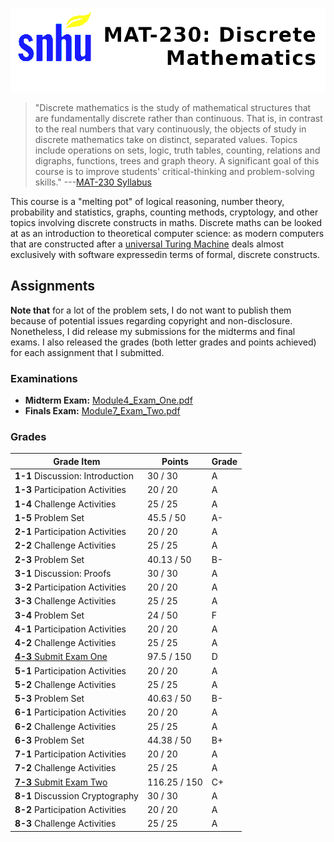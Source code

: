 
![banner](./banner.png)

> "Discrete mathematics is the study of mathematical structures that are fundamentally discrete rather than continuous. That is, in contrast to the real numbers that vary continuously, the objects of study in discrete mathematics take on distinct, separated values. Topics include operations on sets, logic, truth tables, counting, relations and digraphs, functions, trees and graph theory. A significant goal of this course is to improve students' critical-thinking and problem-solving skills." ---[MAT-230 Syllabus](./Syllabus.pdf)

This course is a "melting pot" of logical reasoning, number theory, probability and statistics, graphs, counting methods, cryptology, and other topics involving discrete constructs in maths. Discrete maths can be looked at as an introduction to theoretical computer science: as modern computers that are constructed after a [universal Turing Machine](https://en.wikipedia.org/wiki/Turing_machine) deals almost exclusively with software expressedin terms of formal, discrete constructs.

## Assignments

__Note that__ for a lot of the problem sets, I do not want to publish them because of potential issues regarding copyright and non-disclosure. Nonetheless, I did release my submissions for the midterms and final exams. I also released the grades (both letter grades and points achieved) for each assignment that I submitted.

### Examinations

* __Midterm Exam:__ [Module4_Exam_One.pdf](./exams/Module4_Exam_One.pdf)
* __Finals Exam:__ [Module7_Exam_Two.pdf](./exams/Module7_Exam_Two.pdf)

### Grades

| __Grade Item__ | __Points__ | __Grade__ | 
| -------------- | -----------| ----------|
| __1-1__ Discussion: Introduction | 30 / 30 | A | 
| __1-3__ Participation Activities | 20 / 20 | A |
| __1-4__ Challenge Activities | 25 / 25 | A |
| __1-5__ Problem Set | 45.5 / 50 | A- |
| __2-1__ Participation Activities | 20 / 20 | A |
| __2-2__ Challenge Activities | 25 / 25 | A |
| __2-3__ Problem Set | 40.13 / 50 | B- |
| __3-1__ Discussion: Proofs | 30 / 30 | A |
| __3-2__ Participation Activities | 20 / 20 | A |
| __3-3__ Challenge Activities | 25 / 25 | A |
| __3-4__ Problem Set | 24 / 50 | F |
| __4-1__ Participation Activities | 20 / 20 | A |
| __4-2__ Challenge Activities | 25 / 25 | A |
| [__4-3__ Submit Exam One](./exams/Module4_Exam_One.pdf) | 97.5 / 150 | D |
| __5-1__ Participation Activities | 20 / 20 | A |
| __5-2__ Challenge Activities | 25 / 25 | A |
| __5-3__ Problem Set | 40.63 / 50 | B- |
| __6-1__ Participation Activities | 20 / 20 | A |
| __6-2__ Challenge Activities | 25 / 25 | A |
| __6-3__ Problem Set | 44.38 / 50 | B+ |
| __7-1__ Participation Activities | 20 / 20 | A |
| __7-2__ Challenge Activities | 25 / 25 | A |
| [__7-3__ Submit Exam Two](./exams/Module7_Exam_Two.pdf) | 116.25 / 150 | C+ |
| __8-1__ Discussion Cryptography | 30 / 30 | A |
| __8-2__ Participation Activities | 20 / 20 | A |
| __8-3__ Challenge Activities | 25 / 25 | A |

